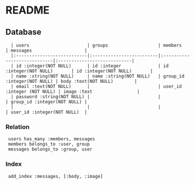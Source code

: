 # README
  ## Database
      | users                      | groups                   | members                     | messages                    |
      |:---------------------------|:-------------------------|:----------------------------|:----------------------------|
      | id :integer(NOT NULL)      | id :integer              | id :integer(NOT NULL)       | id :integer(NOT NULL)       |
      | name :string(NOT NULL)     | name :string(NOT NULL)   | group_id :integer(NOT NULL) | body :text(NOT NULL)        |
      | email :text(NOT NULL)      |                          | user_id :integer (NOT NULL) | image :text                 |
      | password :string(NOT NULL) |                          |                             | group_id :integer(NOT NULL) |
      |                            |                          |                             | user_id :integer(NOT NULL)  |

  ### Relation
     users has_many :members, messages
     members belongs_to :user, group
     messages belongs_to :group, user

  ### Index
     add_index :messages, [:body, :image]
